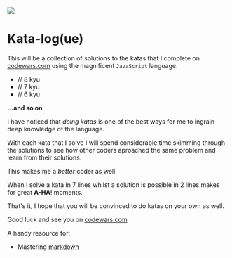 ![](https://www.codewars.com/users/JestVA/badges/large)

# Kata-log(ue)

This will be a collection of solutions to the katas that I complete on [codewars.com](https://www.codewars.com/users/JestVA) using the magnificent `JavaScript` language.

* // 8 kyu
* // 7 kyu
* // 6 kyu

__...and so on__

I have noticed that _doing katas_ is one of the best ways for me to ingrain deep knowledge of the language. 

With each kata that I solve I will spend considerable time skimming through the solutions to see how other coders aproached the same problem and learn from their solutions.

This makes me a _better_ coder as well.

When I solve a kata in 7 lines whilst a solution is possible in 2 lines makes for great __A-HA__! moments. 

That's it, I hope that you will be convinced to do katas on your own as well.

Good luck and see you on [codewars.com](https://www.codewars.com/users/JestVA)

A handy resource for:
* Mastering [markdown](https://guides.github.com/features/mastering-markdown/)
